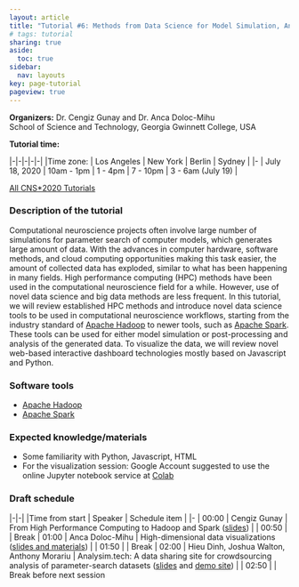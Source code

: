 ```yaml
---
layout: article
title: "Tutorial #6: Methods from Data Science for Model Simulation, Analysis, and Visualization"
# tags: tutorial
sharing: true
aside:
  toc: true
sidebar:
  nav: layouts
key: page-tutorial
pageview: true
---
```


**Organizers:** Dr. Cengiz Gunay and Dr. Anca Doloc-Mihu <br>
School of Science and Technology, Georgia Gwinnett College, USA

**Tutorial time:**

|-|-|-|-|-|
|Time zone: | Los Angeles | New York | Berlin | Sydney |
|- 
| July 18, 2020 | 10am - 1pm | 1 - 4pm | 7 - 10pm | 3 - 6am (July 19) |

[All CNS*2020 Tutorials](https://www.cnsorg.org/cns-2020-tutorials)

### Description of the tutorial

Computational neuroscience projects often involve large number of
simulations for parameter search of computer models, which generates
large amount of data. With the advances in computer hardware, software
methods, and cloud computing opportunities making this task easier,
the amount of collected data has exploded, similar to what has been
happening in many fields. High performance computing (HPC) methods
have been used in the computational neuroscience field for a
while. However, use of novel data science and big data methods are
less frequent. In this tutorial, we will review established HPC
methods and introduce novel data science tools to be used in
computational neuroscience workflows, starting from the industry
standard of [Apache Hadoop](https://hadoop.apache.org/) to newer
tools, such as [Apache Spark](https://spark.apache.org/). These tools
can be used for either model simulation or post-processing and
analysis of the generated data. To visualize the data, we will review
novel web-based interactive dashboard technologies mostly based on
Javascript and Python.

### Software tools

- [Apache Hadoop](https://hadoop.apache.org/)
- [Apache Spark](https://spark.apache.org/)

### Expected knowledge/materials

- Some familiarity with Python, Javascript, HTML
- For the visualization session: Google Account suggested to use the online Jupyter notebook service at [Colab](colab.research.google.com/)

<!--more-->

### Draft schedule

|-|-|
|Time from start | Speaker | Schedule item | 
|- 
| 00:00 | Cengiz Gunay    | From High Performance Computing to Hadoop and Spark ([slides](https://cengique.github.io/course-adv-data-analytics/cns-spark-tutorial.html)) |
| 00:50 | | Break
| 01:00 | Anca Doloc-Mihu | High-dimensional data visualizations  ([slides and materials](TutorialDataViz.zip)) |
| 01:50 | | Break
| 02:00 | Hieu Dinh, Joshua Walton, Anthony Morariu | Analysim.tech: A data sharing site for crowdsourcing analysis of parameter-search datasets ([slides](https://ggcedu-my.sharepoint.com/:p:/g/personal/hdinh3_ggc_edu/ETRC3EF0VCtPoqVxkJaV680BK1c2Ahfcfeg1V79ZBXR3Mg?e=NZCFX8) and [demo site](https://www.analysim.tech/)) |
| 02:50 | | Break before next session
